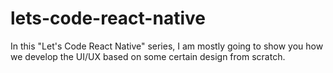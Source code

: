 # lets-code-react-native
In this "Let's Code React Native" series, I am mostly going to show you how we develop the UI/UX based on some certain design from scratch.
